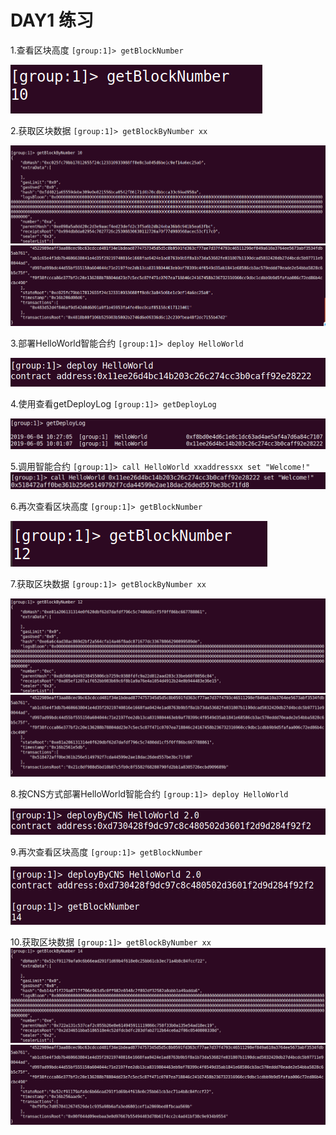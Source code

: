 # DAY1 练习


1.查看区块高度
`[group:1]> getBlockNumber`

![前几次部署未截图，故初始区块为10](asset/1.png)

2.获取区块数据
`[group:1]> getBlockByNumber xx`

![](asset/2.1.png)
![](asset/2.2.png)

3.部署HelloWorld智能合约
`[group:1]> deploy HelloWorld`

![第一次部署时未截图，故有两次部署记录](asset/3.png)

4.使用查看getDeployLog
`[group:1]> getDeployLog`

![](asset/4.png)

5.调用智能合约
`[group:1]> call HelloWorld xxaddressxx set "Welcome!"`
![](asset/5.png)

6.再次查看区块高度
`[group:1]> getBlockNumber`

![](asset/6.png)

7.获取区块数据
`[group:1]> getBlockByNumber xx`

![](asset/7.1.png)
![](asset/7.2.png)

8.按CNS方式部署HelloWorld智能合约
`[group:1]> deploy HelloWorld`

![](asset/8.png)

9.再次查看区块高度
`[group:1]> getBlockNumber `

![](asset/9.png)

10.获取区块数据
`[group:1]> getBlockByNumber xx`
![](asset/10.1.png)
![](asset/10.2.png)

